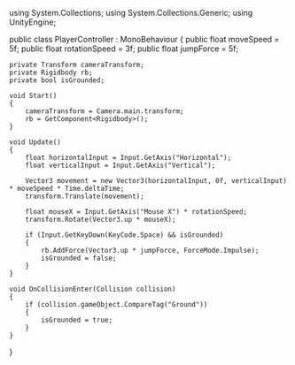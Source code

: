 using System.Collections;
using System.Collections.Generic;
using UnityEngine;

public class PlayerController : MonoBehaviour
{
    public float moveSpeed = 5f;
    public float rotationSpeed = 3f;
    public float jumpForce = 5f;

    private Transform cameraTransform;
    private Rigidbody rb;
    private bool isGrounded;

    void Start()
    {
        cameraTransform = Camera.main.transform;
        rb = GetComponent<Rigidbody>();
    }

    void Update()
    {
        float horizontalInput = Input.GetAxis("Horizontal");
        float verticalInput = Input.GetAxis("Vertical");

        Vector3 movement = new Vector3(horizontalInput, 0f, verticalInput) * moveSpeed * Time.deltaTime;
        transform.Translate(movement);

        float mouseX = Input.GetAxis("Mouse X") * rotationSpeed;
        transform.Rotate(Vector3.up * mouseX);

        if (Input.GetKeyDown(KeyCode.Space) && isGrounded)
        {
            rb.AddForce(Vector3.up * jumpForce, ForceMode.Impulse);
            isGrounded = false;
        }
    }

    void OnCollisionEnter(Collision collision)
    {
        if (collision.gameObject.CompareTag("Ground"))
        {
            isGrounded = true;
        }
    }
}

